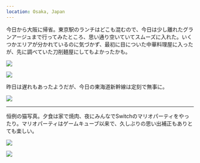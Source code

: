```yaml
---
location: Osaka, Japan
---
```


今日から大阪に帰省。東京駅のランチはどこも混むので、今日は少し離れたグランアージュまで行ってみたところ、思い通り空いていてスムーズに入れた。いくつかエリアが分かれているのに気づかず、最初に目についた中華料理屋に入ったが、先に調べていた刀削麺屋にしてもよかったかも。

![](https://photos.apkas.net/medium/202412/20241229-120208.webp)

![](https://photos.apkas.net/medium/202412/20241229-122319.webp)

昨日は遅れもあったようだが、今日の東海道新幹線は定刻で無事に。

![](https://photos.apkas.net/medium/202412/20241229-130327.webp)

---

恒例の猫写真。夕食は家で焼肉、夜にみんなでSwitchのマリオパーティをやったり。マリオパーティはゲームキューブ以来で、久しぶりの思い出補正もありとても楽しい。

![](https://photos.apkas.net/medium/202412/20241229-171752.webp)

![](https://photos.apkas.net/medium/202412/20241229-171842.webp)
